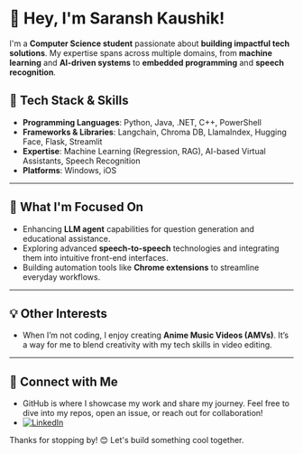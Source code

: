 # 👋 Hey, I'm Saransh Kaushik!

I'm a **Computer Science student** passionate about **building impactful tech solutions**. My expertise spans across multiple domains, from **machine learning** and **AI-driven systems** to **embedded programming** and **speech recognition**.

## 🔧 Tech Stack & Skills
- **Programming Languages**: Python, Java, .NET, C++, PowerShell
- **Frameworks & Libraries**: Langchain, Chroma DB, LlamaIndex, Hugging Face, Flask, Streamlit
- **Expertise**: Machine Learning (Regression, RAG), AI-based Virtual Assistants, Speech Recognition
- **Platforms**: Windows, iOS

---


## 🎯 What I'm Focused On
- Enhancing **LLM agent** capabilities for question generation and educational assistance.
- Exploring advanced **speech-to-speech** technologies and integrating them into intuitive front-end interfaces.
- Building automation tools like **Chrome extensions** to streamline everyday workflows.

---

## 💡 Other Interests
- When I’m not coding, I enjoy creating **Anime Music Videos (AMVs)**. It’s a way for me to blend creativity with my tech skills in video editing.

---

## 🔗 Connect with Me
- GitHub is where I showcase my work and share my journey. Feel free to dive into my repos, open an issue, or reach out for collaboration!
- [![LinkedIn](https://img.shields.io/badge/LinkedIn-blue?logo=linkedin&logoColor=white)](www.linkedin.com/in/saransh03/)


Thanks for stopping by! 😊 Let's build something cool together.
